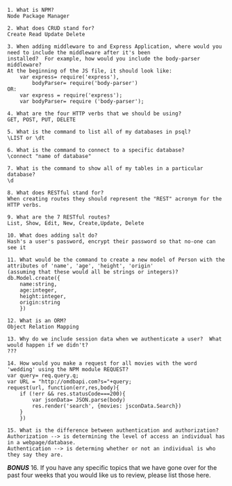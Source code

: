 	1. What is NPM? 
	Node Package Manager

	2. What does CRUD stand for?
	Create Read Update Delete

	3. When adding middleware to and Express Application, where would you need to include the middleware after it's been
    installed?  For example, how would you include the body-parser middleware?
   	At the beginning of the JS file, it should look like:
   		var express= require('express'),
   			bodyParser= require('body-parser')
   	OR:
   		var express = require('express');
   		var bodyParser= require ('body-parser');

	4. What are the four HTTP verbs that we should be using?
	GET, POST, PUT, DELETE

	5. What is the command to list all of my databases in psql?
	\LIST or \dt

	6. What is the command to connect to a specific database?
	\connect "name of database"

	7. What is the command to show all of my tables in a particular database?
	\d

	8. What does RESTful stand for?
	When creating routes they should represent the "REST" acronym for the HTTP verbs.

	9. What are the 7 RESTful routes?
	List, Show, Edit, New, Create,Update, Delete

	10. What does adding salt do?
	Hash's a user's password, encrypt their password so that no-one can see it

	11. What would be the command to create a new model of Person with the attributes of 'name', 'age', 'height', 'origin'
    (assuming that these would all be strings or integers)?
    db.Model.create({
    	name:string,
    	age:integer,
    	height:integer,
    	origin:string
    	})

	12. What is an ORM?
	Object Relation Mapping
	
	13. Why do we include session data when we authenticate a user?  What would happen if we didn't?
	???
	
	14. How would you make a request for all movies with the word 'wedding' using the NPM module REQUEST?
	var query= req.query.q;
	var URL = "http://omdbapi.com?s="+query;
	request(url, function(err,res,body){
		if (!err && res.statusCode===200){
			var jsonData= JSON.parse(body)
			res.render('search', {movies: jsconData.Search})
		}
		})

	15. What is the difference between authentication and authorization?
	Authorization --> is determining the level of access an individual has in a webpage/database.
	Authentication --> is determing whether or not an individual is who they say they are.

***BONUS***
	16. If you have any specific topics that we have gone over for the past four weeks that you would like us to review, 
     please list those here.
	

